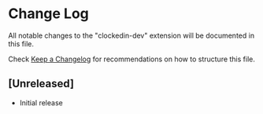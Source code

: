 # Change Log

All notable changes to the "clockedin-dev" extension will be documented in this file.

Check [Keep a Changelog](http://keepachangelog.com/) for recommendations on how to structure this file.

## [Unreleased]

- Initial release